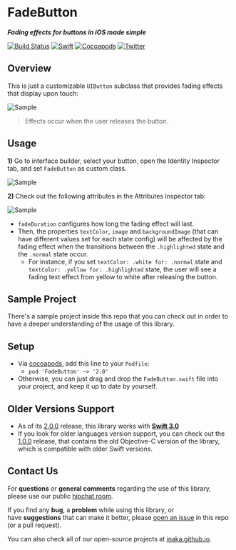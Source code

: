 
FadeButton
============
***Fading effects for buttons in iOS made simple***

[![Build Status](https://api.travis-ci.org/inaka/FadeButton.svg)](https://travis-ci.org/inaka/FadeButton) [![Swift](https://img.shields.io/badge/Swift-3.0-orange.svg?style=flat)](https://swift.org/) [![Cocoapods](https://img.shields.io/cocoapods/v/FadeButton.svg)](https://cocoapods.org/pods/FadeButton) [![Twitter](https://img.shields.io/badge/twitter-@inaka-blue.svg?style=flat)](http://twitter.com/inaka)


Overview
--------
This is just a customizable `UIButton` subclass that provides fading effects that display upon touch:

![Sample](https://raw.githubusercontent.com/inaka/FadeButton/master/Assets/V2/sample.gif)

> Effects occur when the user releases the button.


Usage
-----

**1)** Go to interface builder, select your button, open the Identity Inspector tab, and set `FadeButton` as custom class.

![Sample](https://raw.githubusercontent.com/inaka/FadeButton/master/Assets/V2/screenshot1.png)

**2)** Check out the following attributes in the Attributes Inspector tab:

![Sample](https://raw.githubusercontent.com/inaka/FadeButton/master/Assets/V2/screenshot2.png)

- `fadeDuration` configures how long the fading effect will last.
- Then, the properties `textColor`, `image` and `backgroundImage` (that can have different values set for each state config) will be affected by the fading effect when the transitions between the `.highlighted` state and the `.normal` state occur.
  - For instance, if you set `textColor: .white for: .normal` state and `textColor: .yellow for: .highlighted` state, the user will see a fading text effect from yellow to white after releasing the button.


Sample Project
-------
There's a sample project inside this repo that you can check out in order to have a deeper understanding of the usage of this library.

## Setup

- Via [cocoapods](http://cocoapods.org/), add this line to your `Podfile`:
  - `pod 'FadeButton' ~> '2.0'`
- Otherwise, you can just drag and drop the `FadeButton.swift` file into your project, and keep it up to date by yourself.

## Older Versions Support

- As of its [2.0.0](https://github.com/inaka/FadeButton/releases/tag/2.0.0) release, this library works with [**Swift 3.0**](https://swift.org/blog/swift-3-0-released/)
- If you look for older languages version support, you can check out the [1.0.0](https://github.com/inaka/FadeButton/releases/tag/1.0.0) release, that contains the old Objective-C version of the library, which is compatible with older Swift versions.

## Contact Us

For **questions** or **general comments** regarding the use of this library, please use our public [hipchat room](http://inaka.net/hipchat).

If you find any **bug**, a **problem** while using this library, or have **suggestions** that can make it better, please [open an issue](https://github.com/inaka/FadeButton/issues/new) in this repo (or a pull request).

You can also check all of our open-source projects at [inaka.github.io](https://inaka.github.io).